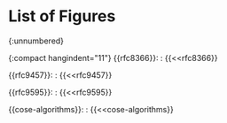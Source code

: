 
# List of Figures
{:unnumbered}

{:compact hangindent="11"}
{{rfc8366}}:
: {{<<rfc8366}}

{{rfc9457}}:
: {{<<rfc9457}}

{{rfc9595}}:
: {{<<rfc9595}}

{{cose-algorithms}}:
: {{<<cose-algorithms}}

